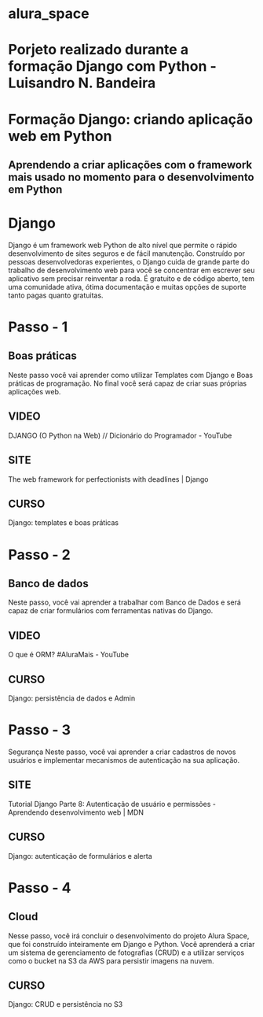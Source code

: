 # alura_space
# Porjeto realizado durante a formação Django com Python - Luisandro N. Bandeira
# Formação Django: criando aplicação web em Python
## Aprendendo a criar aplicações com o framework mais usado no momento para o desenvolvimento em Python

# Django
Django é um framework web Python de alto nível que permite o rápido desenvolvimento de sites seguros e de fácil manutenção. Construído por pessoas desenvolvedoras experientes, o Django cuida de grande parte do trabalho de desenvolvimento web para você se concentrar em escrever seu aplicativo sem precisar reinventar a roda. É gratuito e de código aberto, tem uma comunidade ativa, ótima documentação e muitas opções de suporte tanto pagas quanto gratuitas.

# Passo - 1
## Boas práticas
Neste passo você vai aprender como utilizar Templates com Django e Boas práticas de programação. No final você será capaz de criar suas próprias aplicações web.

## VIDEO
DJANGO (O Python na Web) // Dicionário do Programador - YouTube

## SITE
The web framework for perfectionists with deadlines | Django

## CURSO
Django: templates e boas práticas

# Passo - 2
## Banco de dados
Neste passo, você vai aprender a trabalhar com Banco de Dados e será capaz de criar formulários com ferramentas nativas do Django.

## VIDEO
O que é ORM? #AluraMais - YouTube

## CURSO
Django: persistência de dados e Admin

# Passo - 3
Segurança
Neste passo, você vai aprender a criar cadastros de novos usuários e implementar mecanismos de autenticação na sua aplicação.

## SITE
Tutorial Django Parte 8: Autenticação de usuário e permissões - Aprendendo desenvolvimento web | MDN

## CURSO
Django: autenticação de formulários e alerta

# Passo - 4
## Cloud
Nesse passo, você irá concluir o desenvolvimento do projeto Alura Space, que foi construído inteiramente em Django e Python. Você aprenderá a criar um sistema de gerenciamento de fotografias (CRUD) e a utilizar serviços como o bucket na S3 da AWS para persistir imagens na nuvem.

## CURSO
Django: CRUD e persistência no S3
